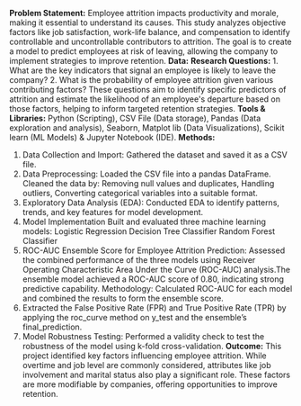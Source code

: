 **Problem Statement:** Employee attrition impacts productivity and morale, making it essential to understand its causes. This study analyzes objective factors like job satisfaction, work-life balance, and compensation to identify controllable and uncontrollable contributors to attrition. The goal is to create a model to predict employees at risk of leaving, allowing the company to implement strategies to improve retention.
**Data:** 
**Research Questions:** 1. What are the key indicators that signal an employee is likely to leave the company?
                        2. What is the probability of employee attrition given various contributing factors?
These questions aim to identify specific predictors of attrition and estimate the likelihood of an employee's departure based on those factors, helping to inform targeted retention strategies.
**Tools & Libraries:** Python (Scripting), CSV File (Data storage), Pandas (Data exploration and analysis), Seaborn, Matplot lib (Data Visualizations), Scikit learn (ML Models) & Jupyter Notebook (IDE).
**Methods:**
1. Data Collection and Import: Gathered the dataset and saved it as a CSV file.
2. Data Preprocessing: Loaded the CSV file into a pandas DataFrame.
   Cleaned the data by: Removing null values and duplicates, Handling outliers, Converting categorical variables into a suitable format.
3. Exploratory Data Analysis (EDA): Conducted EDA to identify patterns, trends, and key features for model development.
4. Model Implementation
Built and evaluated three machine learning models:
Logistic Regression
Decision Tree Classifier
Random Forest Classifier
5. ROC-AUC Ensemble Score for Employee Attrition Prediction: Assessed the combined performance of the three models using Receiver Operating Characteristic Area Under the Curve (ROC-AUC) analysis.The ensemble model achieved a ROC-AUC score of 0.80, indicating strong predictive capability.
Methodology: Calculated ROC-AUC for each model and combined the results to form the ensemble score.
6. Extracted the False Positive Rate (FPR) and True Positive Rate (TPR) by applying the roc_curve method on y_test and the ensemble’s final_prediction.
7. Model Robustness Testing: Performed a validity check to test the robustness of the model using k-fold cross-validation.
**Outcome:** This project identified key factors influencing employee attrition. While overtime and job level are commonly considered, attributes like job involvement and marital status also play a significant role. These factors are more modifiable by companies, offering opportunities to improve retention.








